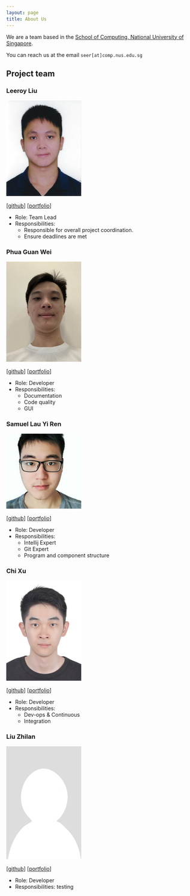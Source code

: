 ```yaml
---
layout: page
title: About Us
---
```


We are a team based in the [School of Computing, National University of Singapore](http://www.comp.nus.edu.sg).

You can reach us at the email `seer[at]comp.nus.edu.sg`

## Project team

### Leeroy Liu

<img src="images/leeroy999.png" width="200px">

[[github](https://github.com/leeroy999)]
[[portfolio](team/leeroy999.md)]

* Role: Team Lead
* Responsibilities:
    * Responsible for overall project coordination.
    * Ensure deadlines are met

### Phua Guan Wei

<img src="images/gwphua.png" width="200px">

[[github](http://github.com/gwphua)]
[[portfolio](team/gwphua.md)]

* Role: Developer
* Responsibilities:
    * Documentation
    * Code quality
    * GUI

### Samuel Lau Yi Ren

<img src="images/samuel-bit-prog.png" width="200px">

[[github](http://github.com/samuel-bit-prog)]
[[portfolio](team/samuel-bit-prog.md)]

* Role: Developer
* Responsibilities:
    * Intellij Expert
    * Git Expert
    * Program and component structure

### Chi Xu

<img src="images/tsiyuk.png" width="200px">

[[github](http://github.com/tsiyuk)]
[[portfolio](team/tsiyuk.md)]

* Role: Developer
* Responsibilities:
    * Dev-ops & Continuous
    * Integration

### Liu Zhilan

<img src="images/liuzhi1an.png" width="200px">

[[github](http://github.com/liuzhi1an)]
[[portfolio](team/liuzhi1an.md)]

* Role: Developer
* Responsibilities: testing
